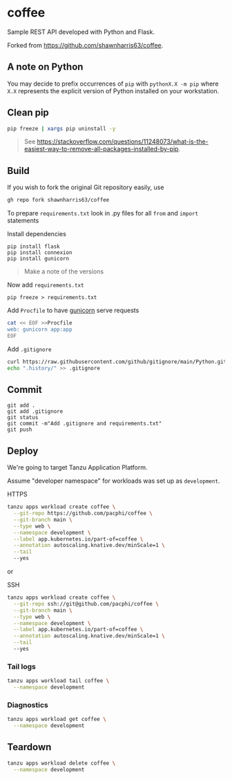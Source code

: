 # coffee

Sample REST API developed with Python and Flask.

Forked from https://github.com/shawnharris63/coffee.


## A note on Python

You may decide to prefix occurrences of `pip` with `pythonX.X -m pip` where `X.X` represents the explicit version of Python installed on your workstation.

## Clean pip

```bash
pip freeze | xargs pip uninstall -y
```
> See https://stackoverflow.com/questions/11248073/what-is-the-easiest-way-to-remove-all-packages-installed-by-pip.



## Build

If you wish to fork the original Git repository easily, use

```bash
gh repo fork shawnharris63/coffee
```

To prepare `requirements.txt` look in .py files for all `from` and `import` statements

Install dependencies

```
pip install flask
pip install connexion
pip install gunicorn
```
> Make a note of the versions


Now add `requirements.txt`

```
pip freeze > requirements.txt
```

Add `Procfile` to have [gunicorn](https://gunicorn.org/) serve requests

```bash
cat << EOF >>Procfile
web: gunicorn app:app
EOF
```

Add `.gitignore`

```bash
curl https://raw.githubusercontent.com/github/gitignore/main/Python.gitignore > .gitignore
echo ".history/" >> .gitignore
```


## Commit

```
git add .
git add .gitignore
git status
git commit -m"Add .gitignore and requirements.txt"
git push
```

## Deploy

We're going to target Tanzu Application Platform.

Assume "developer namespace" for workloads was set up as `development`.

HTTPS

```bash
tanzu apps workload create coffee \
  --git-repo https://github.com/pacphi/coffee \
  --git-branch main \
  --type web \
  --namespace development \
  --label app.kubernetes.io/part-of=coffee \
  --annotation autoscaling.knative.dev/minScale=1 \
  --tail
  --yes
```

or

SSH

```bash
tanzu apps workload create coffee \
  --git-repo ssh://git@github.com/pacphi/coffee \
  --git-branch main \
  --type web \
  --namespace development \
  --label app.kubernetes.io/part-of=coffee \
  --annotation autoscaling.knative.dev/minScale=1 \
  --tail
  --yes
```

### Tail logs

```bash
tanzu apps workload tail coffee \
  --namespace development
```

### Diagnostics

```bash
tanzu apps workload get coffee \
  --namespace development
```

## Teardown

```bash
tanzu apps workload delete coffee \
  --namespace development
```
